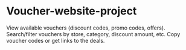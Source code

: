 # Voucher-website-project
View available vouchers (discount codes, promo codes, offers).  Search/filter vouchers by store, category, discount amount, etc.  Copy voucher codes or get links to the deals.
